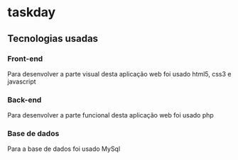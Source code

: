 # taskday

## Tecnologias usadas

### Front-end

Para desenvolver a parte visual desta aplicação web foi usado html5, css3 e javascript

### Back-end

Para desenvolver a parte funcional desta aplicação web foi usado php

### Base de dados

Para a base de dados foi usado MySql
